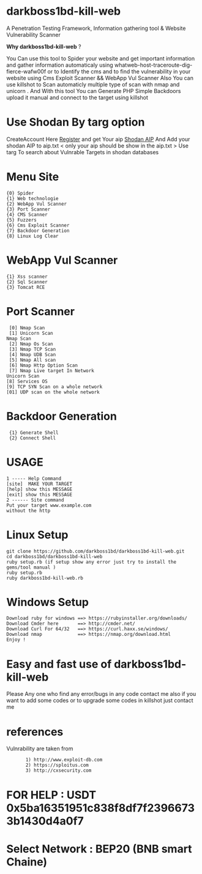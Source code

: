  # darkboss1bd-kill-web  
A Penetration Testing Framework, Information gathering tool & Website Vulnerability Scanner

**Why darkboss1bd-kill-web** ?

You Can use this tool to Spider your website and get important information and gather information automaticaly using 
whatweb-host-traceroute-dig-fierce-wafw00f or to Identify the cms and to find the vulnerability in your website using 
Cms Exploit Scanner && WebApp Vul Scanner Also You can use killshot to Scan automaticly multiple type of scan with nmap and unicorn . And With this tool You can Generate PHP Simple Backdoors upload it manual and connect to the target using killshot

  
# Use Shodan By targ option     
   CreateAccount Here [Register](https://account.shodan.io/register) and get Your aip [Shodan AIP](https://account.shodan.io/) And Add your shodan AIP to aip.txt
    < only your aip should be show in the aip.txt >
   Use targ To search about Vulnrable Targets in shodan databases
      
# Menu Site
    {0} Spider 
    {1} Web technologie 
    {2} WebApp Vul Scanner
    {3} Port Scanner
    {4} CMS Scanner
    {5} Fuzzers 
    {6} Cms Exploit Scanner
    {7} Backdoor Generation
    {8} Linux Log Clear
     
# WebApp Vul Scanner
    {1} Xss scanner
    {2} Sql Scanner
    {3} Tomcat RCE

# Port Scanner
     [0] Nmap Scan
     [1] Unicorn Scan
    Nmap Scan 
     [2] Nmap Os Scan 
     [3] Nmap TCP Scan
     [4] Nmap UDB Scan 
     [5] Nmap All scan
     [6] Nmap Http Option Scan 
     [7] Nmap Live target In Network
    Unicorn Scan
    [8] Services OS 
    [9] TCP SYN Scan on a whole network 
    [01] UDP scan on the whole network
      
# Backdoor Generation 
     {1} Generate Shell
     {2} Connect Shell
     
# USAGE 
    1 ----- Help Command 
    [site]  MAKE YOUR TARGET
    [help] show this MESSAGE
    [exit] show this MESSAGE
    2 ------ Site command 
    Put your target www.example.com
    without the http
    
    
    
# Linux Setup 

    git clone https://github.com/darkboss1bd/darkboss1bd-kill-web.git
    cd darkboss1bd/darkboss1bd-kill-web
    ruby setup.rb (if setup show any error just try to install the gems/tool manual )
    ruby setup.rb
    ruby darkboss1bd-kill-web.rb
    
# Windows Setup
    Download ruby for windows ==> https://rubyinstaller.org/downloads/
    Download Cmder here       ==> http://cmder.net/
    Download Curl For 64/32   ==> https://curl.haxx.se/windows/
    Download nmap             ==> https://nmap.org/download.html      
    Enjoy !
    
# Easy and fast use of darkboss1bd-kill-web
 


Please Any one who find any error/bugs in any code contact me also if you want to add some codes
or to upgrade some codes in killshot just contact me  
 <trying to make hacking better>
 
 # references
  Vulnrability are taken from 
           
           1) http://www.exploit-db.com
           2) https://sploitus.com
           3) http://cxsecurity.com


# FOR HELP : USDT  0x5ba16351951c838f8df7f23966733b1430d4a0f7
# Select Network : BEP20 (BNB smart Chaine)
